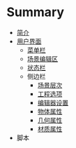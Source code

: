 # Summary

* [简介](README.md)
* [用户界面](ui/UI.md)
    * [菜单栏](ui/MenuBar.md)
    * [场景编辑区](ui/Scene.md)
    * [状态栏](ui/StatusBar.md)
    * 侧边栏
        * [场景层次](ui/sidebar/Hierachy.md)
        * [工程选项](ui/sidebar/Project.md)
        * [编辑器设置](ui/sidebar/Setting.md)
        * [物体属性](ui/sidebar/Object.md)
        * [几何属性](ui/sidebar/Geometry.md)
        * [材质属性](ui/sidebar/Material.md)
* 脚本